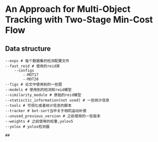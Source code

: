 # An Approach for Multi-Object Tracking with Two-Stage Min-Cost Flow


## Data structure
````
--exps # 每个数据集的检测配置文件
--fast_reid # 使用的reid库
	--configs
		--MOT17
		--MOT20
--figs # 论文中使用到的一些图
--models # 使用到的检测和reid模型
--similarity_module # 原始的reid模型
--statisctic_information(not used) # 一些统计信息
--tools # 可视化或者统计信息的脚本
--tracker # bot-sort当中关于相机运动补偿
--unused_previous_version # 之前使用的一些版本
--weights # 之前使用的权重,yolov5
--yolox # yolox检测器

## 
